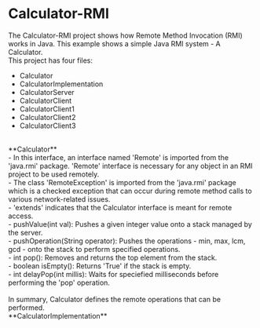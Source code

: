# Calculator-RMI
The Calculator-RMI project shows how Remote Method Invocation (RMI) works in Java. This example shows a simple Java RMI system - A Calculator. <br/>
This project has four files: <br/>
- Calculator
- CalculatorImplementation
- CalculatorServer
- CalculatorClient
- CalculatorClient1
- CalculatorClient2
- CalculatorClient3
<br/>
**Calculator** <br/>
- In this interface, an interface named 'Remote' is imported from the 'java.rmi' package. 'Remote' interface is necessary for any object in an RMI project to be used remotely. <br/>
- The class 'RemoteException' is imported from the 'java.rmi' package which is a checked exception that can occur during remote method calls to various network-related issues. <br/>
- 'extends' indicates that the Calculator interface is meant for remote access. <br/>
- pushValue(int val): Pushes a given integer value onto a stack managed by the server. <br/>
- pushOperation(String operator): Pushes the operations - min, max, lcm, gcd - onto the stack to perform specified operations. <br/>
- int pop(): Removes and returns the top element from the stack.<br/>
- boolean isEmpty(): Returns 'True' if the stack is empty. <br/>
- int delayPop(int millis): Waits for speciefied milliseconds before performing the 'pop' operation. <br/>
<br/>
In summary, Calculator defines the remote operations that can be performed.
<br/>
**CalculatorImplementation** <br/>

